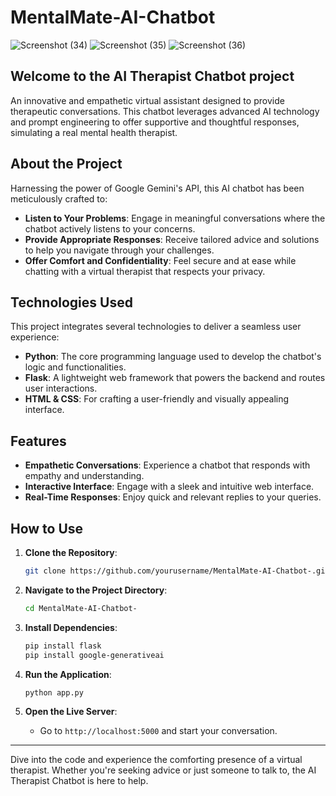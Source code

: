 # MentalMate-AI-Chatbot


![Screenshot (34)](https://github.com/Abhi-0703/MentalMate-AI-Chatbot-/assets/145333260/0b6bcd1d-15fb-473f-8f0f-eb1886daf7f1)
![Screenshot (35)](https://github.com/Abhi-0703/MentalMate-AI-Chatbot-/assets/145333260/d3631b0b-68e8-44b9-82ea-e9ce9643f162)
![Screenshot (36)](https://github.com/Abhi-0703/MentalMate-AI-Chatbot-/assets/145333260/7cea4504-c050-4c6f-931f-43bfe8c870f9)

## Welcome to the AI Therapist Chatbot project

An innovative and empathetic virtual assistant designed to provide therapeutic conversations. This chatbot leverages advanced AI technology and prompt engineering to offer supportive and thoughtful responses, simulating a real mental health therapist.

## About the Project

Harnessing the power of Google Gemini's API, this AI chatbot has been meticulously crafted to:

- **Listen to Your Problems**: Engage in meaningful conversations where the chatbot actively listens to your concerns.
- **Provide Appropriate Responses**: Receive tailored advice and solutions to help you navigate through your challenges.
- **Offer Comfort and Confidentiality**: Feel secure and at ease while chatting with a virtual therapist that respects your privacy.

## Technologies Used

This project integrates several technologies to deliver a seamless user experience:

- **Python**: The core programming language used to develop the chatbot's logic and functionalities.
- **Flask**: A lightweight web framework that powers the backend and routes user interactions.
- **HTML & CSS**: For crafting a user-friendly and visually appealing interface.

## Features

- **Empathetic Conversations**: Experience a chatbot that responds with empathy and understanding.
- **Interactive Interface**: Engage with a sleek and intuitive web interface.
- **Real-Time Responses**: Enjoy quick and relevant replies to your queries.

## How to Use

1. **Clone the Repository**:
    ```sh
    git clone https://github.com/yourusername/MentalMate-AI-Chatbot-.git
    ```

2. **Navigate to the Project Directory**:
    ```sh
    cd MentalMate-AI-Chatbot-
    ```

3. **Install Dependencies**:
    ```sh
    pip install flask
    pip install google-generativeai
    ```

4. **Run the Application**:
    ```sh
    python app.py
    ```

5. **Open the Live Server**:
    - Go to `http://localhost:5000` and start your conversation.

---

Dive into the code and experience the comforting presence of a virtual therapist. Whether you're seeking advice or just someone to talk to, the AI Therapist Chatbot is here to help.
